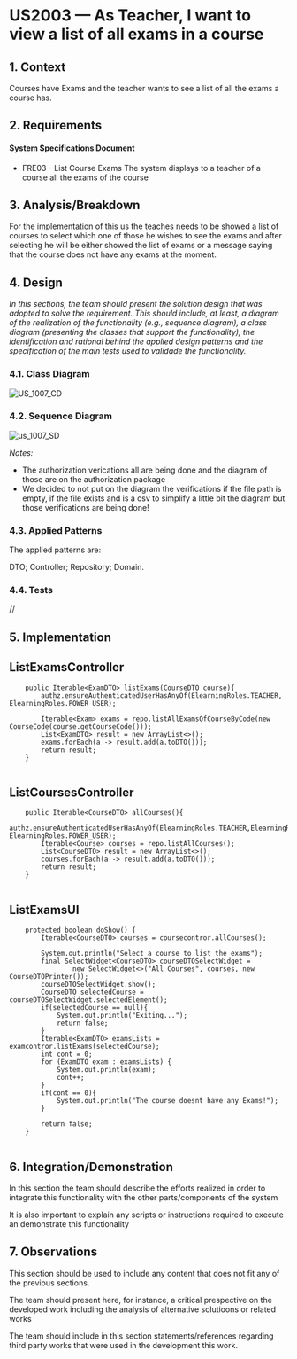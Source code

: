 # US2003 —  As Teacher, I want to view a list of all exams in a course

## 1. Context

Courses have Exams and the teacher wants to see a list of all the exams a course has.

## 2. Requirements

#### System Specifications Document

- FRE03 - List Course Exams The system displays to a teacher of a course all the exams
  of the course

## 3. Analysis/Breakdown

For the implementation of this us the teaches needs to be showed a list of courses to select which one of those he wishes to see the exams
and after selecting he will be either showed the list of exams or a message saying that the course does not have any exams at the moment.

## 4. Design

*In this sections, the team should present the solution design that was adopted to solve the requirement. This should include, at least, a diagram of the realization of the functionality (e.g., sequence diagram), a class diagram (presenting the classes that support the functionality), the identification and rational behind the applied design patterns and the specification of the main tests used to validade the functionality.*

### 4.1. Class Diagram

![US_1007_CD](us_1007_CD.svg)

### 4.2. Sequence Diagram

![us_1007_SD](us_1007_SD.svg)

*Notes:*
- The authorization verications all are being done and the diagram of those are on the authorization package
- We decided to not put on the diagram the verifications if the file path is empty, if the file exists and is a csv to simplify a little bit the diagram but those verifications are being done!

### 4.3. Applied Patterns

The applied patterns are:

DTO;
Controller;
Repository;
Domain.

### 4.4. Tests

//

## 5. Implementation

## ListExamsController
````
    public Iterable<ExamDTO> listExams(CourseDTO course){
        authz.ensureAuthenticatedUserHasAnyOf(ElearningRoles.TEACHER, ElearningRoles.POWER_USER);

        Iterable<Exam> exams = repo.listAllExamsOfCourseByCode(new CourseCode(course.getCourseCode()));
        List<ExamDTO> result = new ArrayList<>();
        exams.forEach(a -> result.add(a.toDTO()));
        return result;
    }
    
````

## ListCoursesController
````
    public Iterable<CourseDTO> allCourses(){
        authz.ensureAuthenticatedUserHasAnyOf(ElearningRoles.TEACHER,ElearningRoles.ADMINISTRATOR, ElearningRoles.POWER_USER);
        Iterable<Course> courses = repo.listAllCourses();
        List<CourseDTO> result = new ArrayList<>();
        courses.forEach(a -> result.add(a.toDTO()));
        return result;
    }
    
````

## ListExamsUI
````
    protected boolean doShow() {
        Iterable<CourseDTO> courses = coursecontror.allCourses();

        System.out.println("Select a course to list the exams");
        final SelectWidget<CourseDTO> courseDTOSelectWidget =
                new SelectWidget<>("All Courses", courses, new CourseDTOPrinter());
        courseDTOSelectWidget.show();
        CourseDTO selectedCourse = courseDTOSelectWidget.selectedElement();
        if(selectedCourse == null){
            System.out.println("Exiting...");
            return false;
        }
        Iterable<ExamDTO> examsLists = examcontror.listExams(selectedCourse);
        int cont = 0;
        for (ExamDTO exam : examsLists) {
            System.out.println(exam);
            cont++;
        }
        if(cont == 0){
            System.out.println("The course doesnt have any Exams!");
        }

        return false;
    }
    
````

## 6. Integration/Demonstration
   In this section the team should describe the efforts realized in order to integrate this functionality with the other parts/components of the system

It is also important to explain any scripts or instructions required to execute an demonstrate this functionality

## 7. Observations
   This section should be used to include any content that does not fit any of the previous sections.

The team should present here, for instance, a critical prespective on the developed work including the analysis of alternative solutioons or related works

The team should include in this section statements/references regarding third party works that were used in the development this work.





